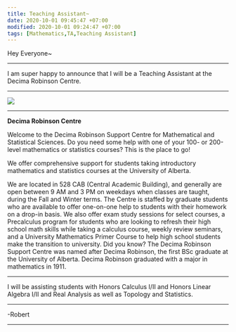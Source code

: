 ```yaml
---
title: Teaching Assistant~
date: 2020-10-01 09:45:47 +07:00
modified: 2020-10-01 09:24:47 +07:00
tags: [Mathematics,TA,Teaching Assistant]
---
```

Hey Everyone~
<hr>
I am super happy to announce that I will be a Teaching Assistant at the Decima Robinson Centre.
<hr>
<img src = "https://www.ualberta.ca/science/media-library/news/2020/july/decima-robinson.jpg">

<hr>

**Decima Robinson Centre**

Welcome to the Decima Robinson Support Centre for Mathematical and Statistical Sciences.
Do you need some help with one of your 100- or 200-level mathematics or statistics courses? This is the place to go!

We offer comprehensive support for students taking introductory mathematics and statistics courses at the University of Alberta.

We are located in 528 CAB (Central Academic Building), and generally are open between 9 AM and 3 PM on weekdays when classes are taught, during the Fall and Winter terms. 
The Centre is staffed by graduate students who are available to offer one-on-one help to students with their homework on a drop-in basis. We also offer exam study sessions for select courses, a Precalculus program for students who are looking to refresh their high school math skills while taking a calculus course, weekly review seminars, and a University Mathematics Primer Course to help high school students make the transition to university.
Did you know? The Decima Robinson Support Centre was named after Decima Robinson, the first BSc graduate at the University of Alberta. Decima Robinson graduated with a major in mathematics in 1911. 

<hr>
I will be assisting students with Honors Calculus I/II and Honors Linear Algebra I/II and Real Analysis as well as Topology and Statistics.
<hr>
-Robert
<hr> 

<div id="wpac-comment"></div>
<script type="text/javascript">
wpac_init = window.wpac_init || [];
wpac_init.push({widget: 'Comment', id: 26271});
(function() {
    if ('WIDGETPACK_LOADED' in window) return;
    WIDGETPACK_LOADED = true;
    var mc = document.createElement('script');
    mc.type = 'text/javascript';
    mc.async = true;
    mc.src = 'https://embed.widgetpack.com/widget.js';
    var s = document.getElementsByTagName('script')[0]; s.parentNode.insertBefore(mc, s.nextSibling);
})();
</script>

